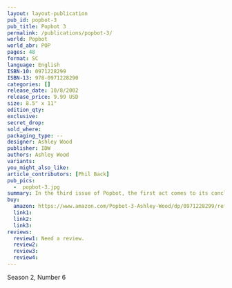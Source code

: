 ```yaml
---
layout: layout-publication
pub_id: popbot-3
pub_title: Popbot 3
permalink: /publications/popbot-3/
world: Popbot
world_abr: POP
pages: 48
format: SC
language: English
ISBN-10: 0971228299
ISBN-13: 978-0971228290
categories: []
release_date: 10/8/2002
release_price: 9.99 USD
size: 8.5" x 11"
edition_qty: 
exclusive: 
secret_drop:
sold_where: 
packaging_type: --
designer: Ashley Wood
publisher: IDW
authors: Ashley Wood
variants:
you_might_also_like: 
article_contributors: [Phil Back]
pub_pics: 
  -  popbot-3.jpg
summary: In the third issue of Popbot, the first act comes to its conclusion, and one of the major players won't be around for issue four. Kitty learns more about the origins of Popbot and the people who want to kill him. One thing's for sure - you won't forget what happens in this one! Written and drawn by Ashley Wood, the popular artist of Hellspawn and Automatic Kafka, Popbot is printed in a large format and features 48 beautiful duotone pages. Plus a pin-up by Sam Kieth! - From Amazon
buy:
  amazon: https://www.amazon.com/Popbot-3-Ashley-Wood/dp/0971228299/ref=sr_1_1?s=books&ie=UTF8&qid=1549248400&sr=1-1&keywords=popbot+3
  link1: 
  link2: 
  link3: 
reviews:
  review1: Need a review.
  review2:
  review3:
  review4:
---
```

<p>Season 2, Number 6</p>